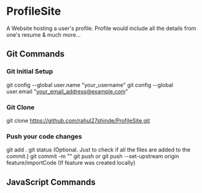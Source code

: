 # ProfileSite
A Website hosting a user's profile. Profile would include all the details from one's resume &amp; much more...

## Git Commands

### Git Initial Setup
git config --global user.name "your_username"
git config --global user.email "your_email_address@example.com"

### Git Clone
git clone https://github.com/rahul27shinde/ProfileSite.git

### Push your code changes

git add .
git status (Optional. Just to check if all the files are added to the commit.)
git commit -m "<Meaningful commit message>"
git push or git push --set-upstream origin feature/importCode (If feature was created locally)


## JavaScript Commands

